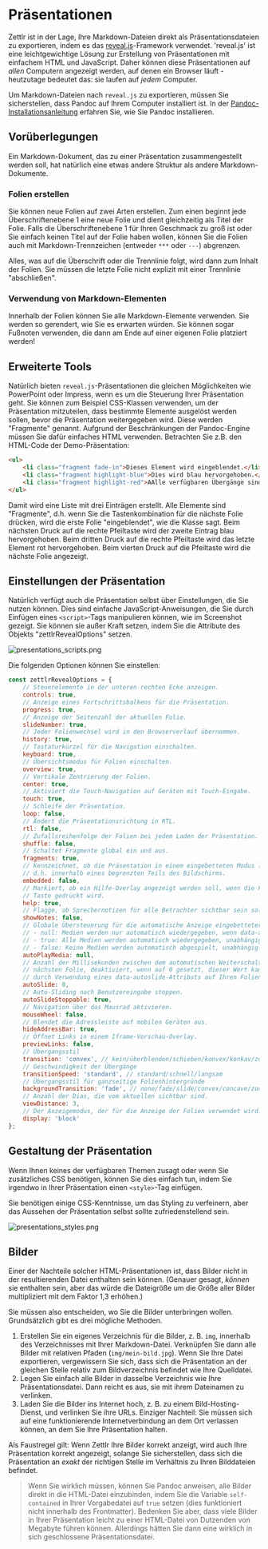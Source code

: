 # Präsentationen

Zettlr ist in der Lage, Ihre Markdown-Dateien direkt als Präsentationsdateien zu exportieren, indem es das [reveal.js](https://revealjs.com/#/)-Framework verwendet. 'reveal.js' ist eine leichtgewichtige Lösung zur Erstellung von Präsentationen mit einfachem HTML und JavaScript. Daher können diese Präsentationen auf _allen_ Computern angezeigt werden, auf denen ein Browser läuft - heutzutage bedeutet das: sie laufen auf _jedem_ Computer.

Um Markdown-Dateien nach `reveal.js` zu exportieren, müssen Sie sicherstellen, dass Pandoc auf Ihrem Computer installiert ist. In der [Pandoc-Installationsanleitung](../installing-pandoc.md) erfahren Sie, wie Sie Pandoc installieren.

## Vorüberlegungen

Ein Markdown-Dokument, das zu einer Präsentation zusammengestellt werden soll, hat natürlich eine etwas andere Struktur als andere Markdown-Dokumente.

### Folien erstellen

Sie können neue Folien auf zwei Arten erstellen. Zum einen beginnt jede Überschriftenebene 1 eine neue Folie und dient gleichzeitig als Titel der Folie. Falls die Überschriftenebene 1 für Ihren Geschmack zu groß ist oder Sie einfach keinen Titel auf der Folie haben wollen, können Sie die Folien auch mit Markdown-Trennzeichen (entweder `***` oder `---`) abgrenzen.

Alles, was auf die Überschrift oder die Trennlinie folgt, wird dann zum Inhalt der Folien. Sie müssen die letzte Folie nicht explizit mit einer Trennlinie "abschließen".

### Verwendung von Markdown-Elementen

Innerhalb der Folien können Sie alle Markdown-Elemente verwenden. Sie werden so gerendert, wie Sie es erwarten würden. Sie können sogar Fußnoten verwenden, die dann am Ende auf einer eigenen Folie platziert werden!

## Erweiterte Tools

Natürlich bieten `reveal.js`-Präsentationen die gleichen Möglichkeiten wie PowerPoint oder Impress, wenn es um die Steuerung Ihrer Präsentation geht. Sie können zum Beispiel CSS-Klassen verwenden, um der Präsentation mitzuteilen, dass bestimmte Elemente ausgelöst werden sollen, bevor die Präsentation weitergegeben wird. Diese werden "Fragmente" genannt. Aufgrund der Beschränkungen der Pandoc-Engine müssen Sie dafür einfaches HTML verwenden. Betrachten Sie z.B. den HTML-Code der Demo-Präsentation:

```html
<ul>
    <li class="fragment fade-in">Dieses Element wird eingeblendet.</li>
    <li class="fragment highlight-blue">Dies wird blau hervorgehoben.</li>
    <li class="fragment highlight-red">AAlle verfügbaren Übergänge sind [hier] dokumentiert (https://github.com/hakimel/reveal.js/#fragments).</li>
</ul>
```

Damit wird eine Liste mit drei Einträgen erstellt. Alle Elemente sind "Fragmente", d.h. wenn Sie die Tastenkombination für die nächste Folie drücken, wird die erste Folie "eingeblendet", wie die Klasse sagt. Beim nächsten Druck auf die rechte Pfeiltaste wird der zweite Eintrag blau hervorgehoben. Beim dritten Druck auf die rechte Pfeiltaste wird das letzte Element rot hervorgehoben. Beim vierten Druck auf die Pfeiltaste wird die nächste Folie angezeigt.

## Einstellungen der Präsentation

Natürlich verfügt auch die Präsentation selbst über Einstellungen, die Sie nutzen können. Dies sind einfache JavaScript-Anweisungen, die Sie durch Einfügen eines `<script>`-Tags manipulieren können, wie im Screenshot gezeigt. Sie können sie außer Kraft setzen, indem Sie die Attribute des Objekts "zettlrRevealOptions" setzen.

![presentations_scripts.png](../img/presentations_scripts.png)

Die folgenden Optionen können Sie einstellen:

```javascript
const zettlrRevealOptions = {
    // Steuerelemente in der unteren rechten Ecke anzeigen.
    controls: true,
    // Anzeige eines Fortschrittsbalkens für die Präsentation.
    progress: true,
    // Anzeige der Seitenzahl der aktuellen Folie.
    slideNumber: true,
    // Jeder Folienwechsel wird in den Browserverlauf übernommen.
    history: true,
    // Tastaturkürzel für die Navigation einschalten.
    keyboard: true,
    // Übersichtsmodus für Folien einschalten.
    overview: true,
    // Vertikale Zentrierung der Folien.
    center: true,
    // Aktiviert die Touch-Navigation auf Geräten mit Touch-Eingabe.
    touch: true,
    // Schleife der Präsentation.
    loop: false,
    // Ändert die Präsentationsrichtung in RTL.
    rtl: false,
    // Zufallsreihenfolge der Folien bei jedem Laden der Präsentation.
    shuffle: false,
    // Schaltet Fragmente global ein und aus.
    fragments: true,
    // Kennzeichnet, ob die Präsentation in einem eingebetteten Modus läuft,
    // d.h. innerhalb eines begrenzten Teils des Bildschirms.
    embedded: false,
    // Markiert, ob ein Hilfe-Overlay angezeigt werden soll, wenn die Fragezeichen
    // Taste gedrückt wird.
    help: true,
    // Flagge, ob Sprechernotizen für alle Betrachter sichtbar sein sollen.
    showNotes: false,
    // Globale Übersteuerung für die automatische Anzeige eingebetteter Medien (Video/Audio/iframe).
    // - null: Medien werden nur automatisch wiedergegeben, wenn data-autoplay vorhanden ist.
    // - true: Alle Medien werden automatisch wiedergegeben, unabhängig von der individuellen Einstellung.
    // - false: Keine Medien werden automatisch abgespielt, unabhängig von der individuellen Einstellung.
    autoPlayMedia: null,
    // Anzahl der Millisekunden zwischen dem automatischen Weiterschalten zur
    // nächsten Folie, deaktiviert, wenn auf 0 gesetzt, dieser Wert kann überschrieben werden
    // durch Verwendung eines data-autoslide-Attributs auf Ihren Folien.
    autoSlide: 0,
    // Auto-Sliding nach Benutzereingabe stoppen.
    autoSlideStoppable: true,
    // Navigation über das Mausrad aktivieren.
    mouseWheel: false,
    // Blendet die Adressleiste auf mobilen Geräten aus.
    hideAddressBar: true,
    // Öffnet Links in einem Iframe-Vorschau-Overlay.
    previewLinks: false,
    // Übergangsstil
    transition: 'convex', // kein/überblenden/schieben/konvex/konkav/zoom
    // Geschwindigkeit der Übergänge
    transitionSpeed: 'standard', // standard/schnell/langsam
    // Übergangsstil für ganzseitige Folienhintergründe
    backgroundTransition: 'fade', // none/fade/slide/convex/concave/zoom
    // Anzahl der Dias, die vom aktuellen sichtbar sind.
    viewDistance: 3,
    // Der Anzeigemodus, der für die Anzeige der Folien verwendet wird.
    display: 'block'
};
```

## Gestaltung der Präsentation

Wenn Ihnen keines der verfügbaren Themen zusagt oder wenn Sie zusätzliches CSS benötigen, können Sie dies einfach tun, indem Sie irgendwo in Ihrer Präsentation einen `<style>`-Tag einfügen.

Sie benötigen einige CSS-Kenntnisse, um das Styling zu verfeinern, aber das Aussehen der Präsentation selbst sollte zufriedenstellend sein.

![presentations_styles.png](../img/presentations_styles.png)

## Bilder

Einer der Nachteile solcher HTML-Präsentationen ist, dass Bilder nicht in der resultierenden Datei enthalten sein können. (Genauer gesagt, _können_ sie enthalten sein, aber das würde die Dateigröße um die Größe aller Bilder multipliziert mit dem Faktor 1,3 erhöhen.)

Sie müssen also entscheiden, wo Sie die Bilder unterbringen wollen. Grundsätzlich gibt es drei mögliche Methoden.

1. Erstellen Sie ein eigenes Verzeichnis für die Bilder, z. B. `img`, innerhalb des Verzeichnisses mit Ihrer Markdown-Datei. Verknüpfen Sie dann alle Bilder mit relativen Pfaden (`img/mein-bild.jpg`). Wenn Sie Ihre Datei exportieren, vergewissern Sie sich, dass sich die Präsentation an der gleichen Stelle relativ zum Bildverzeichnis befindet wie Ihre Quelldatei.
2. Legen Sie einfach alle Bilder in dasselbe Verzeichnis wie Ihre Präsentationsdatei. Dann reicht es aus, sie mit ihrem Dateinamen zu verlinken.
3. Laden Sie die Bilder ins Internet hoch, z. B. zu einem Bild-Hosting-Dienst, und verlinken Sie ihre URLs. Einziger Nachteil: Sie müssen sich auf eine funktionierende Internetverbindung an dem Ort verlassen können, an dem Sie Ihre Präsentation halten.

Als Faustregel gilt: Wenn Zettlr Ihre Bilder korrekt anzeigt, wird auch Ihre Präsentation korrekt angezeigt, solange Sie sicherstellen, dass sich die Präsentation an _exakt_ der richtigen Stelle im Verhältnis zu Ihren Bilddateien befindet.

> Wenn Sie wirklich müssen, können Sie Pandoc anweisen, alle Bilder direkt in die HTML-Datei einzubinden, indem Sie die Variable `self-contained` in Ihrer Vorgabedatei auf `true` setzen (dies funktioniert nicht innerhalb des Frontmatter). Bedenken Sie aber, dass viele Bilder in Ihrer Präsentation leicht zu einer HTML-Datei von Dutzenden von Megabyte führen können. Allerdings hätten Sie dann eine wirklich in sich geschlossene Präsentationsdatei.

